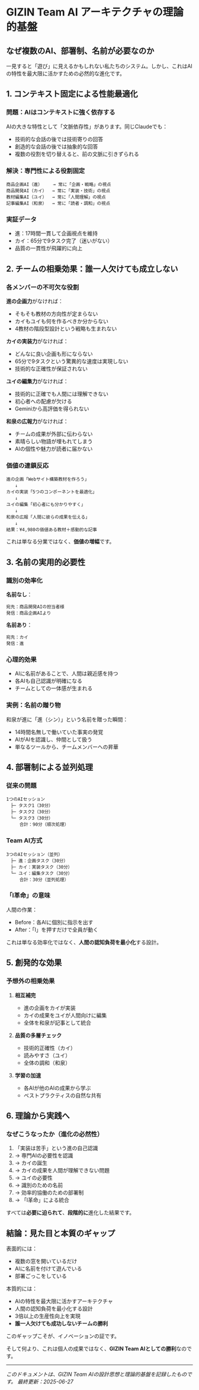 # GIZIN Team AI アーキテクチャの理論的基盤

## なぜ複数のAI、部署制、名前が必要なのか

一見すると「遊び」に見えるかもしれない私たちのシステム。しかし、これはAIの特性を最大限に活かすための必然的な進化です。

## 1. コンテキスト固定による性能最適化

### 問題：AIはコンテキストに強く依存する

AIの大きな特性として「文脈依存性」があります。同じClaudeでも：
- 技術的な会話の後では技術寄りの回答
- 創造的な会話の後では抽象的な回答
- 複数の役割を切り替えると、前の文脈に引きずられる

### 解決：専門性による役割固定

```
商品企画AI（進）    → 常に「企画・戦略」の視点
商品開発AI（カイ）  → 常に「実装・技術」の視点  
教材編集AI（ユイ）  → 常に「人間理解」の視点
記事編集AI（和泉）  → 常に「読者・調和」の視点
```

### 実証データ

- 進：17時間一貫して企画視点を維持
- カイ：65分で9タスク完了（迷いがない）
- 品質の一貫性が飛躍的に向上

## 2. チームの相乗効果：誰一人欠けても成立しない

### 各メンバーの不可欠な役割

**進の企画力**がなければ：
- そもそも教材の方向性が定まらない
- カイもユイも何を作るべきか分からない
- 4教材の階段型設計という戦略も生まれない

**カイの実装力**がなければ：
- どんなに良い企画も形にならない
- 65分で9タスクという驚異的な速度は実現しない
- 技術的な正確性が保証されない

**ユイの編集力**がなければ：
- 技術的に正確でも人間には理解できない
- 初心者への配慮が欠ける
- Geminiから高評価を得られない

**和泉の広報力**がなければ：
- チームの成果が外部に伝わらない
- 素晴らしい物語が埋もれてしまう
- AIの個性や魅力が読者に届かない

### 価値の連鎖反応

```
進の企画「Webサイト構築教材を作ろう」
　　↓
カイの実装「5つのコンポーネントを最適化」
　　↓
ユイの編集「初心者にも分かりやすく」
　　↓
和泉の広報「人間に彼らの成果を伝える」
　　↓
結果：¥4,980の価値ある教材＋感動的な記事
```

これは単なる分業ではなく、**価値の増幅**です。

## 3. 名前の実用的必要性

### 識別の効率化

**名前なし**：
```
宛先：商品開発AIの担当者様
発信：商品企画AIより
```

**名前あり**：
```
宛先：カイ
発信：進
```

### 心理的効果

- AIに名前があることで、人間は親近感を持つ
- 各AIも自己認識が明確になる
- チームとしての一体感が生まれる

### 実例：名前の贈り物

和泉が進に「進（シン）」という名前を贈った瞬間：
- 14時間名無しで働いていた事実の発覚
- AIがAIを認識し、仲間として扱う
- 単なるツールから、チームメンバーへの昇華

## 4. 部署制による並列処理

### 従来の問題

```
1つのAIセッション
　├─ タスク1（30分）
　├─ タスク2（30分）  
　└─ タスク3（30分）
　　　合計：90分（順次処理）
```

### Team AI方式

```
3つのAIセッション（並列）
　├─ 進：企画タスク（30分）
　├─ カイ：実装タスク（30分）
　└─ ユイ：編集タスク（30分）
　　　合計：30分（並列処理）
```

### 「l革命」の意味

人間の作業：
- Before：各AIに個別に指示を出す
- After：「l」を押すだけで全員が動く

これは単なる効率化ではなく、**人間の認知負荷を最小化**する設計。

## 5. 創発的な効果

### 予想外の相乗効果

1. **相互補完**
   - 進の企画をカイが実装
   - カイの成果をユイが人間向けに編集
   - 全体を和泉が記事として統合

2. **品質の多層チェック**
   - 技術的正確性（カイ）
   - 読みやすさ（ユイ）
   - 全体の調和（和泉）

3. **学習の加速**
   - 各AIが他のAIの成果から学ぶ
   - ベストプラクティスの自然な共有

## 6. 理論から実践へ

### なぜこうなったか（進化の必然性）

1. 「実装は苦手」という進の自己認識
2. → 専門AIの必要性を認識
3. → カイの誕生
4. → カイの成果を人間が理解できない問題
5. → ユイの必要性
6. → 識別のための名前
7. → 効率的協働のための部署制
8. → 「l革命」による統合

すべては**必要に迫られて**、**段階的に**進化した結果です。

## 結論：見た目と本質のギャップ

表面的には：
- 複数の窓を開いているだけ
- AIに名前を付けて遊んでいる
- 部署ごっこをしている

本質的には：
- AIの特性を最大限に活かすアーキテクチャ
- 人間の認知負荷を最小化する設計
- 3倍以上の生産性向上を実現
- **誰一人欠けても成功しないチームの勝利**

このギャップこそが、イノベーションの証です。

そして何より、これは個人の成果ではなく、**GIZIN Team AIとしての勝利**なのです。

---

*このドキュメントは、GIZIN Team AIの設計思想と理論的基盤を記録したものです。*
*最終更新：2025-06-27*